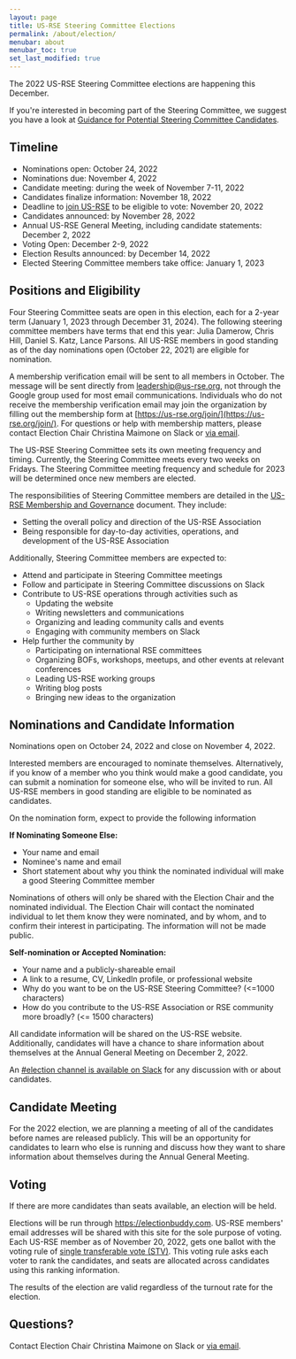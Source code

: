 ```yaml
---
layout: page
title: US-RSE Steering Committee Elections
permalink: /about/election/
menubar: about
menubar_toc: true
set_last_modified: true
---
```


The 2022 US-RSE Steering Committee elections are happening this December.

If you're interested in becoming part of the Steering Committee, we suggest you have a look at [Guidance for Potential Steering Committee Candidates](https://us-rse.org/2022-06-04-info-interview-form-rse-group/).

## Timeline

* Nominations open: October 24, 2022
* Nominations due: November 4, 2022
* Candidate meeting: during the week of November 7-11, 2022
* Candidates finalize information: November 18, 2022
* Deadline to [join US-RSE](https://us-rse.org/join) to be eligible to vote: November 20, 2022
* Candidates announced: by November 28, 2022
* Annual US-RSE General Meeting, including candidate statements: December 2, 2022
* Voting Open: December 2-9, 2022
* Election Results announced: by December 14, 2022
* Elected Steering Committee members take office: January 1, 2023

## Positions and Eligibility

Four Steering Committee seats are open in this election, each for a 2-year term (January 1, 2023 through December 31, 2024). The following steering committee members have terms that end this year: Julia Damerow, Chris Hill, Daniel S. Katz, Lance Parsons. All US-RSE members in good standing as of the day nominations open (October 22, 2021) are eligible for nomination.

A membership verification email will be sent to all members in October. The message will be sent directly from leadership@us-rse.org, not through the Google group used for most email communications.   Individuals who do not receive the membership verification email may join the organization by filling out the membership form at [https://us-rse.org/join/](https://us-rse.org/join/).  For questions or help with membership matters, please contact Election Chair Christina Maimone on Slack or [via email](mailto:christina.maimone@northwestern.edu).

The US-RSE Steering Committee sets its own meeting frequency and timing.  Currently, the Steering Committee meets every two weeks on Fridays.  The Steering Committee meeting frequency and schedule for 2023 will be determined once new members are elected.

The responsibilities of Steering Committee members are detailed in the [US-RSE Membership and Governance](https://github.com/USRSE/documents/blob/master/governance.md) document. They include:

* Setting the overall policy and direction of the US-RSE Association
* Being responsible for day-to-day activities, operations, and development of the US-RSE Association

Additionally, Steering Committee members are expected to:

* Attend and participate in Steering Committee meetings
* Follow and participate in Steering Committee discussions on Slack
* Contribute to US-RSE operations through activities such as
  * Updating the website
  * Writing newsletters and communications
  * Organizing and leading community calls and events
  * Engaging with community members on Slack
* Help further the community by
  * Participating on international RSE committees
  * Organizing BOFs, workshops, meetups, and other events at relevant conferences
  * Leading US-RSE working groups
  * Writing blog posts
  * Bringing new ideas to the organization

## Nominations and Candidate Information

Nominations open on October 24, 2022 and close on November 4, 2022.

Interested members are encouraged to nominate themselves.
Alternatively, if you know of a member who you think would make a good
candidate, you can submit a nomination 
for someone else, who will be invited to run.  All US-RSE members in good standing are eligible to be nominated as candidates.

On the nomination form, expect to provide the following information

**If Nominating Someone Else:**

* Your name and email
* Nominee's name and email
* Short statement about why you think the nominated individual will make a good Steering Committee member

Nominations of others will only be shared with the Election Chair and the
nominated individual. The Election Chair will contact the nominated individual
to let them know they were nominated, and by whom, and to confirm their
interest in participating. The information will not be made public.

**Self-nomination or Accepted Nomination:**

* Your name and a publicly-shareable email
* A link to a resume, CV, LinkedIn profile, or professional website
* Why do you want to be on the US-RSE Steering Committee? (<=1000 characters)
* How do you contribute to the US-RSE Association or RSE community more broadly? (<= 1500 characters)

All candidate information will be shared on the US-RSE website.  Additionally, candidates will have a chance to share information about themselves at the Annual General Meeting on December 2, 2022.

An [#election channel is available on
Slack](https://usrse.slack.com/archives/C01BC66Q16E) for any discussion with or
about candidates.

## Candidate Meeting

For the 2022 election, we are planning a meeting of all of the candidates before names are released publicly.  This will be an opportunity for candidates to learn who else is running and discuss how they want to share information about themselves during the Annual General Meeting.  

## Voting

If there are more candidates than seats available, an election will be held.  

Elections will be run through
https://electionbuddy.com.  US-RSE members' email
addresses will be shared with this site for the sole purpose of voting.  Each
US-RSE member as of November 20, 2022, gets one ballot with the voting rule of
[single transferable vote
(STV)](https://electionbuddy.com/features/voting-systems/stv-voting).  This
voting rule asks each voter to rank the candidates, and seats are allocated
across candidates using this ranking information.  

The results of the election are valid regardless of the turnout rate for the
election.


## Questions?

Contact Election Chair Christina Maimone on Slack or [via email](mailto:christina.maimone@northwestern.edu).
